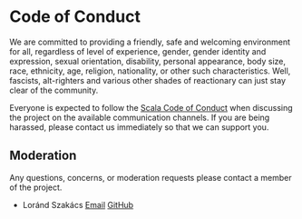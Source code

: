 # Code of Conduct

We are committed to providing a friendly, safe and welcoming environment for all, regardless of level of experience, gender, gender identity and expression, sexual orientation, disability, personal appearance, body size, race, ethnicity, age, religion, nationality, or other such characteristics. Well, fascists, alt-righters and various other shades of reactionary can just stay clear of the community.

Everyone is expected to follow the [Scala Code of Conduct](https://www.scala-lang.org/conduct/) when discussing the project on the available communication channels. If you are being harassed, please contact us immediately so that we can support you.

## Moderation

Any questions, concerns, or moderation requests please contact a member of the project.

- Loránd Szakács [Email](mailto:lorand.szakacs@protonmail.com) [GitHub](https://github.com/lorandszakacs)
